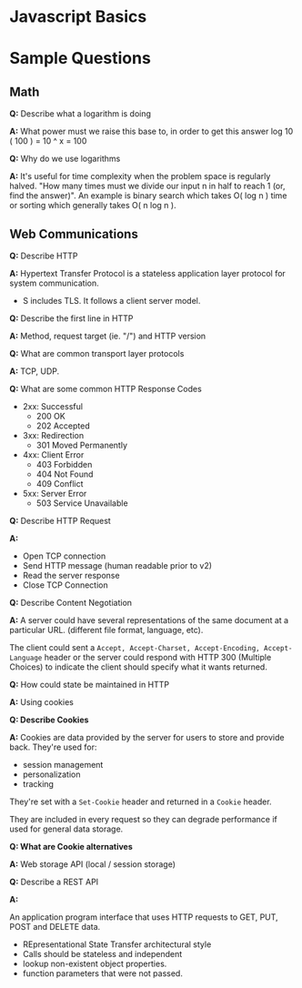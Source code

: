 # Javascript Basics




# Sample Questions

## Math

**Q:** Describe what a logarithm is doing

**A:** What power must we raise this base to, in order to get this answer log 10 ( 100 ) = 10 ^ x = 100


**Q:** Why do we use logarithms

**A:** It's useful for time complexity when the problem space is regularly halved. "How many times must we divide our input n in half to reach 1 (or, find the answer)". An example is binary search which takes O( log n ) time or sorting which generally takes O( n log n ).


## Web Communications

**Q:** Describe HTTP

**A:** Hypertext Transfer Protocol is a stateless application layer protocol for system communication.
+ S includes TLS. It follows a client server model.


**Q:** Describe the first line in HTTP

**A:** Method, request target (ie.  "/") and HTTP version


**Q:** What are common transport layer protocols

**A:** TCP, UDP. 


**Q:** What are some common HTTP Response Codes

* 2xx: Successful
    * 200 OK
    * 202 Accepted
* 3xx: Redirection
    * 301 Moved Permanently
* 4xx: Client Error
    * 403 Forbidden
    * 404 Not Found
    * 409 Conflict
* 5xx: Server Error
    * 503 Service Unavailable


**Q:** Describe HTTP Request

**A:** 

* Open TCP connection
* Send HTTP message (human readable prior to v2)
* Read the server response
* Close TCP Connection



**Q:** Describe Content Negotiation

**A:** A server could have several representations of the same document at a particular URL. (different file format, 
language, etc). 

The client could sent a `Accept, Accept-Charset, Accept-Encoding, Accept-Language` header or the server could respond with
HTTP 300 (Multiple Choices) to indicate the client should specify what it wants returned.



**Q:** How could state be maintained in HTTP

**A:** Using cookies


**Q: Describe Cookies**

**A:** Cookies are data provided by the server for users to store and provide back. They're used for:

* session management
* personalization
* tracking

They're set with a `Set-Cookie` header and returned in a `Cookie` header.

They are included in every request so they can degrade performance if used for general data storage.

**Q: What are Cookie alternatives**

**A:** Web storage API (local / session storage)


**Q:** Describe a REST API

**A:** 

An application program interface that uses HTTP requests to GET, PUT, POST and DELETE data.

* REpresentational State Transfer architectural style
* Calls should be stateless and independent
* lookup non-existent object properties.
* function parameters that were not passed.
